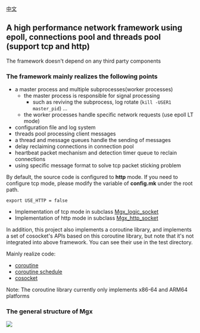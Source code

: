 [中文](./README_CN.md)

## **A high performance network framework using epoll, connections pool and threads pool (support tcp and http)**

The framework doesn't depend on any third party components

### The framework mainly realizes the following points

- a master process and multiple subprocesses(worker processes)
    - the master process is responsible for signal processing
        - such as reviving the subprocess, log rotate (`kill -USER1 master_pid`) ...
    - the worker processes handle specific network requests (use epoll LT mode)
- configuration file and log system
- threads pool processing client messages
- a thread and message queues handle the sending of messages
- delay reclaiming connections in connection pool
- heartbeat packet mechanism and detection timer queue to reclain connections
- using specific message format to solve tcp packet sticking problem



By default, the source code is configured to **http** mode. If you need to configure tcp mode, please modify the variable of **config.mk** under the root path.

```
export USE_HTTP = false
```

- Implementation of tcp mode in subclass [Mgx_logic_socket](./bussiness/mgx_logic_socket.cpp)
- Implementation of http mode in subclass [Mgx_http_socket](./http/mgx_http_socket.cpp)



In addition, this project also implements a coroutine library, and implements a set of cosocket's APIs based on this coroutine library, but note that it's not integrated into above framework. You can see their use in the test directory.

Mainly realize code:

- [coroutine](./misc/mgx_coroutine.cpp)
- [coroutine schedule](./misc/mgx_coroutine_scheduler.cpp)
- [cosocket](./misc/mgx_cosocket.cpp)

Note: The coroutine library currently only implements x86-64 and ARM64 platforms

### The general structure of Mgx
![](https://img.caiyifan.cn/mgx_structure_new.jpg)
